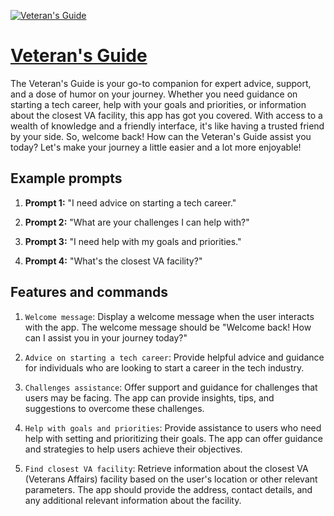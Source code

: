 [![Veteran's Guide](https://files.oaiusercontent.com/file-dn1pF9ogR0kbeB61vTqNHO52?se=2123-10-17T02%3A15%3A11Z&sp=r&sv=2021-08-06&sr=b&rscc=max-age%3D31536000%2C%20immutable&rscd=attachment%3B%20filename%3D9feebbf8-7c15-41a5-b979-dfda9a74c246.png&sig=XQ6yXWe2aSuuV82EXuuOVPYAIYIqB2bjjwxwvHUVLwg%3D)](https://chat.openai.com/g/g-6hXIBkO5g-veteran-s-guide)

# [Veteran's Guide](https://chat.openai.com/g/g-6hXIBkO5g-veteran-s-guide)

The Veteran's Guide is your go-to companion for expert advice, support, and a dose of humor on your journey. Whether you need guidance on starting a tech career, help with your goals and priorities, or information about the closest VA facility, this app has got you covered. With access to a wealth of knowledge and a friendly interface, it's like having a trusted friend by your side. So, welcome back! How can the Veteran's Guide assist you today? Let's make your journey a little easier and a lot more enjoyable!

## Example prompts

1. **Prompt 1:** "I need advice on starting a tech career."

2. **Prompt 2:** "What are your challenges I can help with?"

3. **Prompt 3:** "I need help with my goals and priorities."

4. **Prompt 4:** "What's the closest VA facility?"

## Features and commands

1. `Welcome message`: Display a welcome message when the user interacts with the app. The welcome message should be "Welcome back! How can I assist you in your journey today?"

2. `Advice on starting a tech career`: Provide helpful advice and guidance for individuals who are looking to start a career in the tech industry.

3. `Challenges assistance`: Offer support and guidance for challenges that users may be facing. The app can provide insights, tips, and suggestions to overcome these challenges.

4. `Help with goals and priorities`: Provide assistance to users who need help with setting and prioritizing their goals. The app can offer guidance and strategies to help users achieve their objectives.

5. `Find closest VA facility`: Retrieve information about the closest VA (Veterans Affairs) facility based on the user's location or other relevant parameters. The app should provide the address, contact details, and any additional relevant information about the facility.